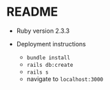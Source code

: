 # README

* Ruby version 2.3.3

* Deployment instructions
  * `bundle install`
  * `rails db:create`
  * `rails s`
  * navigate to `localhost:3000`
